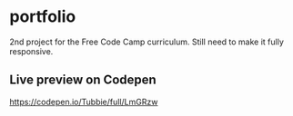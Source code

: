 # portfolio
2nd project for the Free Code Camp curriculum.
Still need to make it fully responsive.

## Live preview on Codepen
https://codepen.io/Tubbie/full/LmGRzw
